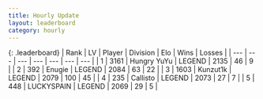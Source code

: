 ```yaml
---
title: Hourly Update
layout: leaderboard
category: hourly
---
```


{: .leaderboard}
| Rank | LV | Player | Division | Elo | Wins | Losses |
| --- | --- | --- | --- | --- | --- | --- |
| <span data-change="0">1</span> | 3161 | <span title="ID: 164871">Hungry YuYu</span> | LEGEND | <span data-change="0">2135</span> | <span data-change="0">46</span> | <span data-change="0">9</span> |
| <span data-change="0">2</span> | 392 | <span title="ID: 623502">Enugie</span> | LEGEND | <span data-change="0">2084</span> | <span data-change="0">63</span> | <span data-change="0">22</span> |
| <span data-change="0">3</span> | 1603 | <span title="ID: 392407">Kunzut1k</span> | LEGEND | <span data-change="0">2079</span> | <span data-change="0">100</span> | <span data-change="0">45</span> |
| <span data-change="0">4</span> | 235 | <span title="ID: 619928">Callisto</span> | LEGEND | <span data-change="0">2073</span> | <span data-change="0">27</span> | <span data-change="0">7</span> |
| <span data-change="0">5</span> | 448 | <span title="ID: 623829">LUCKYSPAIN</span> | LEGEND | <span data-change="0">2069</span> | <span data-change="0">29</span> | <span data-change="0">5</span> |